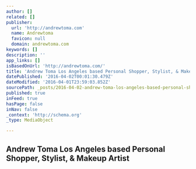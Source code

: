 ```yaml
---
author: []
related: []
publisher:
  url: 'http://andrewtoma.com'
  name: Andrewtoma
  favicon: null
  domain: andrewtoma.com
keywords: []
description: ''
app_links: []
isBasedOnUrl: 'http://andrewtoma.com/'
title: 'Andrew Toma Los Angeles based Personal Shopper, Stylist, & Makeup Artist'
datePublished: '2016-04-02T00:01:30.479Z'
dateModified: '2016-04-01T23:59:03.852Z'
sourcePath: _posts/2016-04-02-andrew-toma-los-angeles-based-personal-shopper-stylist-and-m.md
published: true
inFeed: true
hasPage: false
inNav: false
_context: 'http://schema.org'
_type: MediaObject

---
```

<article style=""><h1>Andrew Toma Los Angeles based Personal Shopper, Stylist, &amp; Makeup Artist</h1></article>
